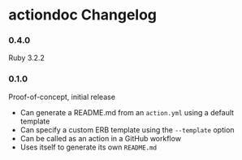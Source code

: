 actiondoc Changelog
====

### 0.4.0

Ruby 3.2.2


### 0.1.0

Proof-of-concept, initial release

- Can generate a README.md from an `action.yml` using a default template
- Can specify a custom ERB template using the `--template` option
- Can be called as an action in a GitHub workflow
- Uses itself to generate its own `README.md`
